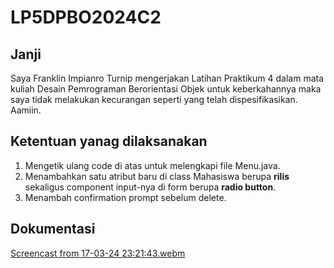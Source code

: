 # LP5DPBO2024C2
## Janji
Saya Franklin Impianro Turnip mengerjakan Latihan Praktikum 4 dalam mata kuliah Desain Pemrograman Berorientasi Objek untuk keberkahannya maka saya tidak melakukan kecurangan seperti yang telah dispesifikasikan. Aamiin.

## Ketentuan yanag dilaksanakan
1. Mengetik ulang code di atas untuk melengkapi file Menu.java.
2. Menambahkan satu atribut baru di class Mahasiswa berupa **rilis** sekaligus component input-nya di form berupa **radio button**.
3. Menambah confirmation prompt sebelum delete.

## Dokumentasi
[Screencast from 17-03-24 23:21:43.webm](https://github.com/FITurnip/LP5DPBO2024C2/assets/119851319/cc13638b-510f-4cfc-8b08-daf277f16538)
